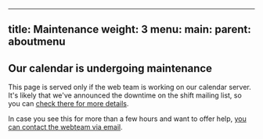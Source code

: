 
---
title: Maintenance
weight: 3
menu:
  main:
    parent: aboutmenu
---
## Our calendar is undergoing maintenance

This page is served only if the web team is working on our calendar server.  It's likely that we've announced the downtime on the shift mailing list, so you can [check there for more details](https://lists.riseup.net/www/arc/shift).

In case you see this for more than a few hours and want to offer help, [you can contact the webteam via email](mailto:bikecal@shift2bikes.org).
